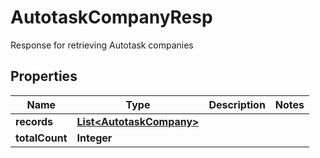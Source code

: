 

# AutotaskCompanyResp

Response for retrieving Autotask companies

## Properties

| Name | Type | Description | Notes |
|------------ | ------------- | ------------- | -------------|
|**records** | [**List&lt;AutotaskCompany&gt;**](AutotaskCompany.md) |  |  |
|**totalCount** | **Integer** |  |  |



